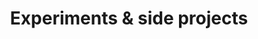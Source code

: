---
layout: fun
title: Experiments & side projects
experiments:
  - title: Freek Fabricius
    url: https://lost-controller.netlify.app
    description: Vue.js — 2020

  - title: Ambient Sound Mixer
    url: https://ambient.netlify.com
    description: Vue.js — 2020

  - title: Marloes te Riele
    url: https://marloesteriele.nl
    description: Jekyll, HTML5, CSS3 — 2019

  - title: Disco Machine
    url: http://www.030303.nl/discomachine/
    description: Flash AS2 — 2011

  - title: Video Mixer
    url: http://030303.nl/videomixer/
    description: Flash AS2 — 2009

  - title: Block Avoid Game
    url: https://mazeavoid.netlify.com
    description: Flash AS3 — 2009

  - title: 90's portfolio
    url: https://90s.tk305.com
    description: PHP, CSS — 2017
    
  - title: Super Slider
    url: https://superslider.tk305.com
    description: Flash AS2 — 2010 

  - title: Dance Jockey
    url: https://dancejockey.tk305.com
    description: Flash AS2 — 2008
---